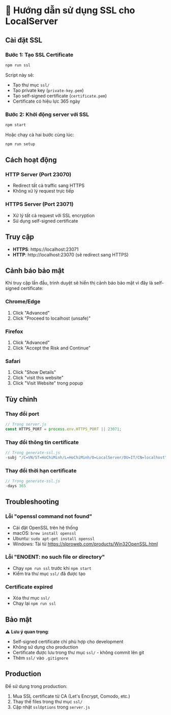 # 🔐 Hướng dẫn sử dụng SSL cho LocalServer

## Cài đặt SSL

### Bước 1: Tạo SSL Certificate
```bash
npm run ssl
```

Script này sẽ:
- Tạo thư mục `ssl/`
- Tạo private key (`private-key.pem`)
- Tạo self-signed certificate (`certificate.pem`)
- Certificate có hiệu lực 365 ngày

### Bước 2: Khởi động server với SSL
```bash
npm start
```

Hoặc chạy cả hai bước cùng lúc:
```bash
npm run setup
```

## Cách hoạt động

### HTTP Server (Port 23070)
- Redirect tất cả traffic sang HTTPS
- Không xử lý request trực tiếp

### HTTPS Server (Port 23071)
- Xử lý tất cả request với SSL encryption
- Sử dụng self-signed certificate

## Truy cập

- **HTTPS**: https://localhost:23071
- **HTTP**: http://localhost:23070 (sẽ redirect sang HTTPS)

## Cảnh báo bảo mật

Khi truy cập lần đầu, trình duyệt sẽ hiển thị cảnh báo bảo mật vì đây là self-signed certificate:

### Chrome/Edge
1. Click "Advanced"
2. Click "Proceed to localhost (unsafe)"

### Firefox
1. Click "Advanced"
2. Click "Accept the Risk and Continue"

### Safari
1. Click "Show Details"
2. Click "visit this website"
3. Click "Visit Website" trong popup

## Tùy chỉnh

### Thay đổi port
```javascript
// Trong server.js
const HTTPS_PORT = process.env.HTTPS_PORT || 23071;
```

### Thay đổi thông tin certificate
```javascript
// Trong generate-ssl.js
-subj "/C=VN/ST=HoChiMinh/L=HoChiMinh/O=LocalServer/OU=IT/CN=localhost"
```

### Thay đổi thời hạn certificate
```javascript
// Trong generate-ssl.js
-days 365
```

## Troubleshooting

### Lỗi "openssl command not found"
- Cài đặt OpenSSL trên hệ thống
- macOS: `brew install openssl`
- Ubuntu: `sudo apt-get install openssl`
- Windows: Tải từ https://slproweb.com/products/Win32OpenSSL.html

### Lỗi "ENOENT: no such file or directory"
- Chạy `npm run ssl` trước khi `npm start`
- Kiểm tra thư mục `ssl/` đã được tạo

### Certificate expired
- Xóa thư mục `ssl/`
- Chạy lại `npm run ssl`

## Bảo mật

⚠️ **Lưu ý quan trọng**:
- Self-signed certificate chỉ phù hợp cho development
- Không sử dụng cho production
- Certificate được lưu trong thư mục `ssl/` - không commit lên git
- Thêm `ssl/` vào `.gitignore`

## Production

Để sử dụng trong production:
1. Mua SSL certificate từ CA (Let's Encrypt, Comodo, etc.)
2. Thay thế files trong thư mục `ssl/`
3. Cập nhật `sslOptions` trong `server.js` 